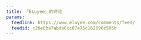 ```yaml
---
title: 「ELuyee」的评论
params:
  feedlink: https://www.eluyee.com/comments/feed/
  feedid: c26e8ba7abda6cc87a75c162696c505b
---
```

